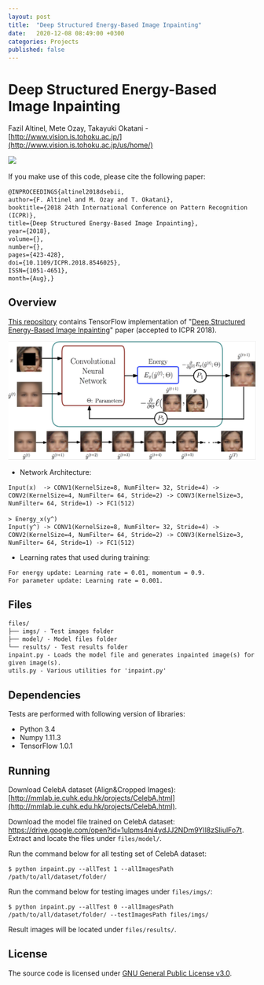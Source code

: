```yaml
---
layout: post
title:  "Deep Structured Energy-Based Image Inpainting"
date:   2020-12-08 08:49:00 +0300
categories: Projects
published: false
---
```


# Deep Structured Energy-Based Image Inpainting
Fazil Altinel, Mete Ozay, Takayuki Okatani  -  [http://www.vision.is.tohoku.ac.jp/](http://www.vision.is.tohoku.ac.jp/us/home/)

![](/images/posts/2020-12-08/iterations.gif)

If you make use of this code, please cite the following paper:
```
@INPROCEEDINGS{altinel2018dsebii, 
author={F. Altinel and M. Ozay and T. Okatani}, 
booktitle={2018 24th International Conference on Pattern Recognition (ICPR)}, 
title={Deep Structured Energy-Based Image Inpainting}, 
year={2018}, 
volume={}, 
number={}, 
pages={423-428},
doi={10.1109/ICPR.2018.8546025}, 
ISSN={1051-4651}, 
month={Aug},}
```

## Overview
[This repository](https://github.com/cvlab-tohoku/DSEBImageInpainting) contains TensorFlow implementation of "[Deep Structured Energy-Based Image Inpainting](https://arxiv.org/abs/1801.07939)" paper (accepted to ICPR 2018).

![](/images/posts/2020-12-08/lfSonGithub.png)

+ Network Architecture:
```
Input(x)  -> CONV1(KernelSize=8, NumFilter= 32, Stride=4) -> CONV2(KernelSize=4, NumFilter= 64, Stride=2) -> CONV3(KernelSize=3, NumFilter= 64, Stride=1) -> FC1(512)
                                                                                                                                                                      > Energy_x(y^)
Input(y^) -> CONV1(KernelSize=8, NumFilter= 32, Stride=4) -> CONV2(KernelSize=4, NumFilter= 64, Stride=2) -> CONV3(KernelSize=3, NumFilter= 64, Stride=1) -> FC1(512)
```
+ Learning rates that used during training:
```
For energy update: Learning rate = 0.01, momentum = 0.9.
For parameter update: Learning rate = 0.001.
```

## Files
```
files/
├── imgs/ - Test images folder
├── model/ - Model files folder
└── results/ - Test results folder
inpaint.py - Loads the model file and generates inpainted image(s) for given image(s).
utils.py - Various utilities for 'inpaint.py'
```

## Dependencies
Tests are performed with following version of libraries:

+ Python 3.4
+ Numpy 1.11.3
+ TensorFlow 1.0.1

## Running
Download CelebA dataset (Align&Cropped Images): [http://mmlab.ie.cuhk.edu.hk/projects/CelebA.html](http://mmlab.ie.cuhk.edu.hk/projects/CelebA.html).

Download the model file trained on CelebA dataset: https://drive.google.com/open?id=1ulpms4ni4ydJJ2NDm9YIl8zSliulFo7t. Extract and locate the files under `files/model/`.

Run the command below for all testing set of CelebA dataset:
```
$ python inpaint.py --allTest 1 --allImagesPath /path/to/all/dataset/folder/
```

Run the command below for testing images under `files/imgs/`:
```
$ python inpaint.py --allTest 0 --allImagesPath /path/to/all/dataset/folder/ --testImagesPath files/imgs/
```

Result images will be located under `files/results/`.

## License
The source code is licensed under [GNU General Public License v3.0](./LICENSE).

